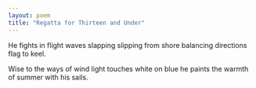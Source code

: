 ```yaml
---
layout: poem
title: "Regatta for Thirteen and Under"
---
```


He fights
in flight
waves slapping
slipping from shore
balancing directions
flag to keel.

Wise
to the ways
of wind
light touches
white on blue
he paints
the warmth of summer
with his sails.
